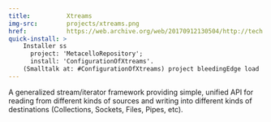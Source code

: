 ```yaml
---
title:          Xtreams
img-src:        projects/xtreams.png
href:           https://web.archive.org/web/20170912130504/http://tech.labs.oliverwyman.com/blog/2010/11/29/xtreams-framework-for-squeak/
quick-install: >
    Installer ss
      project: 'MetacelloRepository';
      install: 'ConfigurationOfXtreams'.
    (Smalltalk at: #ConfigurationOfXtreams) project bleedingEdge load
---
```

A generalized stream/iterator framework providing simple, unified API for
reading from different kinds of sources and writing into different kinds of
destinations (Collections, Sockets, Files, Pipes, etc).
